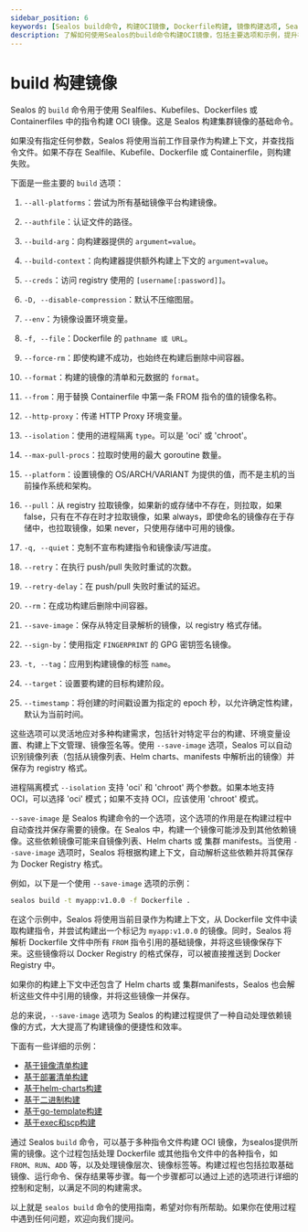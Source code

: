 ```yaml
---
sidebar_position: 6
keywords: [Sealos build命令, 构建OCI镜像, Dockerfile构建, 镜像构建选项, Sealos使用指南]
description: 了解如何使用Sealos的build命令构建OCI镜像，包括主要选项和示例，提升构建效率和便捷性。
---
```


# build 构建镜像

Sealos 的 `build` 命令用于使用 Sealfiles、Kubefiles、Dockerfiles 或 Containerfiles 中的指令构建 OCI 镜像。这是 Sealos 构建集群镜像的基础命令。

如果没有指定任何参数，Sealos 将使用当前工作目录作为构建上下文，并查找指令文件。如果不存在 Sealfile、Kubefile、Dockerfile 或 Containerfile，则构建失败。

下面是一些主要的 `build` 选项：

1. `--all-platforms`：尝试为所有基础镜像平台构建镜像。
2. `--authfile`：认证文件的路径。
3. `--build-arg`：向构建器提供的 `argument=value`。
4. `--build-context`：向构建器提供额外构建上下文的 `argument=value`。
5. `--creds`：访问 registry 使用的 `[username[:password]]`。
6. `-D, --disable-compression`：默认不压缩图层。
7. `--env`：为镜像设置环境变量。
8. `-f, --file`：Dockerfile 的 `pathname 或 URL`。
9. `--force-rm`：即使构建不成功，也始终在构建后删除中间容器。
10. `--format`：构建的镜像的清单和元数据的 `format`。
11. `--from`：用于替换 Containerfile 中第一条 FROM 指令的值的镜像名称。
12. `--http-proxy`：传递 HTTP Proxy 环境变量。
13. `--isolation`：使用的进程隔离 `type`。可以是 'oci' 或 'chroot'。
14. `--max-pull-procs`：拉取时使用的最大 goroutine 数量。
15. `--platform`：设置镜像的 OS/ARCH/VARIANT 为提供的值，而不是主机的当前操作系统和架构。
16. `--pull`：从 registry 拉取镜像，如果新的或存储中不存在，则拉取，如果 false，只有在不存在时才拉取镜像，如果 always，即使命名的镜像存在于存储中，也拉取镜像，如果 never，只使用存储中可用的镜像。
17. `-q, --quiet`：克制不宣布构建指令和镜像读/写进度。
18. `--retry`：在执行 push/pull 失败时重试的次数。
19. `--retry-delay`：在 push/pull 失败时重试的延迟。
20. `--rm`：在成功构建后删除中间容器。
21. `--save-image`：保存从特定目录解析的镜像，以 registry 格式存储。
22. `--sign-by`：使用指定 `FINGERPRINT` 的 GPG 密钥签名镜像。
23. `-t, --tag`：应用到构建镜像的标签 `name`。

24. `--target`：设置要构建的目标构建阶段。
25. `--timestamp`：将创建的时间戳设置为指定的 epoch 秒，以允许确定性构建，默认为当前时间。

这些选项可以灵活地应对多种构建需求，包括针对特定平台的构建、环境变量设置、构建上下文管理、镜像签名等。使用 `--save-image` 选项，Sealos 可以自动识别镜像列表（包括从镜像列表、Helm charts、manifests 中解析出的镜像）并保存为 registry 格式。

进程隔离模式 `--isolation` 支持 'oci' 和 'chroot' 两个参数。如果本地支持 OCI，可以选择 'oci' 模式；如果不支持 OCI，应该使用 'chroot' 模式。

`--save-image` 是 Sealos 构建命令的一个选项，这个选项的作用是在构建过程中自动查找并保存需要的镜像。在 Sealos 中，构建一个镜像可能涉及到其他依赖镜像。这些依赖镜像可能来自镜像列表、Helm charts 或 集群 manifests。当使用 `--save-image` 选项时，Sealos 将根据构建上下文，自动解析这些依赖并将其保存为 Docker Registry 格式。

例如，以下是一个使用 `--save-image` 选项的示例：

```bash
sealos build -t myapp:v1.0.0 -f Dockerfile .
```

在这个示例中，Sealos 将使用当前目录作为构建上下文，从 Dockerfile 文件中读取构建指令，并尝试构建出一个标记为 `myapp:v1.0.0` 的镜像。同时，Sealos 将解析 Dockerfile 文件中所有 `FROM` 指令引用的基础镜像，并将这些镜像保存下来。这些镜像将以 Docker Registry 的格式保存，可以被直接推送到 Docker Registry 中。

如果你的构建上下文中还包含了 Helm charts 或 集群manifests，Sealos 也会解析这些文件中引用的镜像，并将这些镜像一并保存。

总的来说，`--save-image` 选项为 Sealos 的构建过程提供了一种自动处理依赖镜像的方式，大大提高了构建镜像的便捷性和效率。

下面有一些详细的示例：

- [基于镜像清单构建](/self-hosting/lifecycle-management/operations/build-image/build-image-image_list.md)
- [基于部署清单构建](/self-hosting/lifecycle-management/operations/build-image/build-image-manifests.md)
- [基于helm-charts构建](/self-hosting/lifecycle-management/operations/build-image/build-image-helm_charts.md)
- [基于二进制构建](/self-hosting/lifecycle-management/operations/build-image/build-image-binary.md)
- [基于go-template构建](/self-hosting/lifecycle-management/operations/build-image/build-image-go_template.md)
- [基于exec和scp构建](/self-hosting/lifecycle-management/operations/build-image/build-image-scp_exec.md)

通过 Sealos `build` 命令，可以基于多种指令文件构建 OCI 镜像，为sealos提供所需的镜像。这个过程包括处理 Dockerfile 或其他指令文件中的各种指令，如 `FROM`、`RUN`、`ADD` 等，以及处理镜像层次、镜像标签等。构建过程也包括拉取基础镜像、运行命令、保存结果等步骤。每一个步骤都可以通过上述的选项进行详细的控制和定制，以满足不同的构建需求。

以上就是 `sealos build` 命令的使用指南，希望对你有所帮助。如果你在使用过程中遇到任何问题，欢迎向我们提问。
